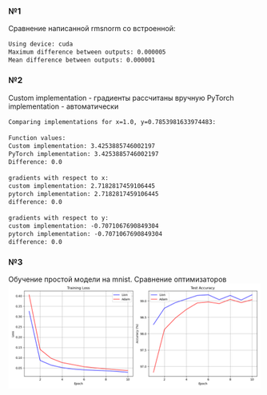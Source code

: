### №1
Сравнение написанной rmsnorm со встроенной:
```
Using device: cuda
Maximum difference between outputs: 0.000005
Mean difference between outputs: 0.000001
```

### №2
Custom implementation - градиенты рассчитаны вручную
PyTorch implementation - автоматически
```
Comparing implementations for x=1.0, y=0.7853981633974483:

Function values:
Custom implementation: 3.4253885746002197
PyTorch implementation: 3.4253885746002197
Difference: 0.0

gradients with respect to x:
custom implementation: 2.7182817459106445
pytorch implementation: 2.7182817459106445
difference: 0.0

gradients with respect to y:
custom implementation: -0.7071067690849304
pytorch implementation: -0.7071067690849304
difference: 0.0
```

### №3
Обучение простой модели на mnist. Сравнение оптимизаторов
![adam vs lion, mnist](./comparison.png)